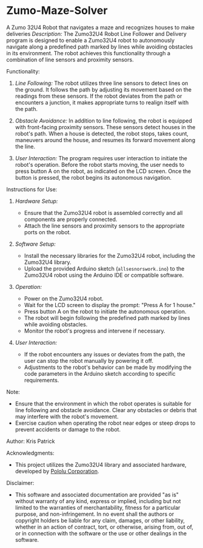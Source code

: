 # Zumo-Maze-Solver
A Zumo 32U4 Robot that navigates a maze and recognizes houses to make deliveries
*Description:*
The Zumo32U4 Robot Line Follower and Delivery program is designed to enable a Zumo32U4 robot to autonomously navigate along a predefined path marked by lines while avoiding obstacles in its environment. The robot achieves this functionality through a combination of line sensors and proximity sensors.

Functionality:
1. *Line Following:* The robot utilizes three line sensors to detect lines on the ground. It follows the path by adjusting its movement based on the readings from these sensors. If the robot deviates from the path or encounters a junction, it makes appropriate turns to realign itself with the path.

2. *Obstacle Avoidance:* In addition to line following, the robot is equipped with front-facing proximity sensors. These sensors detect houses in the robot's path. When a house is detected, the robot stops, takes count, maneuvers around the house, and resumes its forward movement along the line.

3. *User Interaction:* The program requires user interaction to initiate the robot's operation. Before the robot starts moving, the user needs to press button A on the robot, as indicated on the LCD screen. Once the button is pressed, the robot begins its autonomous navigation.

Instructions for Use:
1. *Hardware Setup:*
   - Ensure that the Zumo32U4 robot is assembled correctly and all components are properly connected.
   - Attach the line sensors and proximity sensors to the appropriate ports on the robot.

2. *Software Setup:*
   - Install the necessary libraries for the Zumo32U4 robot, including the Zumo32U4 library.
   - Upload the provided Arduino sketch (`allsesnorswork.ino`) to the Zumo32U4 robot using the Arduino IDE or compatible software.

3. *Operation:*
   - Power on the Zumo32U4 robot.
   - Wait for the LCD screen to display the prompt: "Press A for 1 house."
   - Press button A on the robot to initiate the autonomous operation.
   - The robot will begin following the predefined path marked by lines while avoiding obstacles.
   - Monitor the robot's progress and intervene if necessary.

4. *User Interaction:*
   - If the robot encounters any issues or deviates from the path, the user can stop the robot manually by powering it off.
   - Adjustments to the robot's behavior can be made by modifying the code parameters in the Arduino sketch according to specific requirements.

Note:
- Ensure that the environment in which the robot operates is suitable for line following and obstacle avoidance. Clear any obstacles or debris that may interfere with the robot's movement.
- Exercise caution when operating the robot near edges or steep drops to prevent accidents or damage to the robot.

Author:
Kris Patrick

Acknowledgments:
- This project utilizes the Zumo32U4 library and associated hardware, developed by [Pololu Corporation](https://www.pololu.com/).

Disclaimer:
- This software and associated documentation are provided "as is" without warranty of any kind, express or implied, including but not limited to the warranties of merchantability, fitness for a particular purpose, and non-infringement. In no event shall the authors or copyright holders be liable for any claim, damages, or other liability, whether in an action of contract, tort, or otherwise, arising from, out of, or in connection with the software or the use or other dealings in the software.
